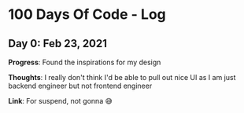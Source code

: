 # 100 Days Of Code - Log
<!-- 
### Day 0: February 30, 2016 (Example 1)
##### (delete me or comment me out)

**Today's Progress**: Fixed CSS, worked on canvas functionality for the app.

**Thoughts:** I really struggled with CSS, but, overall, I feel like I am slowly getting better at it. Canvas is still new for me, but I managed to figure out some basic functionality.

**Link to work:** [Calculator App](http://www.example.com) -->

## Day 0: Feb 23, 2021

**Progress**: Found the inspirations for my design

**Thoughts**: I really don't think I'd be able to pull out nice UI as I am just backend engineer but not frontend engineer

**Link**: For suspend, not gonna 😅
